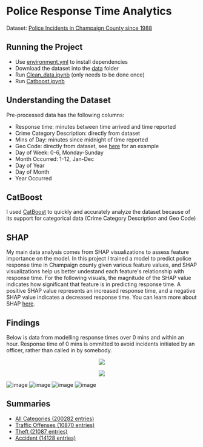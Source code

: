 # Police Response Time Analytics
Dataset: [Police Incidents in Champaign County since 1988](https://data.ccrpc.org/dataset/police-incidents-since-1988/resource/6e3d7e45-eccf-4e84-9d4e-65d9c455cf49)

## Running the Project
* Use [environment.yml](environment.yml) to install dependencies
* Download the dataset into the [data](data/) folder
* Run [Clean_data.ipynb](Clean_data.ipynb) (only needs to be done once)
* Run [Catboost.ipynb](Catboost.ipynb)

## Understanding the Dataset
Pre-processed data has the following columns:
* Response time: minutes between time arrived and time reported
* Crime Category Description: directly from dataset
* Mins of Day: minutes since midnight of time reported
* Geo Code: directly from dataset, see [here](https://www.urbanaillinois.us/sites/default/files/attachments/04-upd-geocode-map.pdf) for an example
* Day of Week: 0-6, Monday-Sunday
* Month Occurred: 1-12, Jan-Dec
* Day of Year
* Day of Month
* Year Occurred

## CatBoost
I used [CatBoost](https://catboost.ai/) to quickly and accurately analyze the dataset because of its support for categorical data (Crime Category Description and Geo Code)

## SHAP
My main data analysis comes from SHAP visualizations to assess feature importance on the model. In this project I trained a model to predict police response time in Champaign county given various feature values, and SHAP visualizations help us better undestand each feature's relationship with response time. For the following visuals, the magnitude of the SHAP value indicates how significant that feature is in predicting response time. A positive SHAP value represents an increased response time, and a negative SHAP value indicates a decreased response time. You can learn more about SHAP [here](https://github.com/slundberg/shap).

## Findings
Below is data from modelling response times over 0 mins and within an hour. Response time of 0 mins is ommitted to avoid incidents initiated by an officer, rather than called in by somebody.
<p align="center">
  <img src="https://user-images.githubusercontent.com/60240640/129144035-293cd93f-981a-47c8-a17f-d1df81ef1a6d.png">
</p>

  
<p align="center">
  <img src="https://user-images.githubusercontent.com/60240640/129143564-cb592d2c-b7be-43b0-a0d4-d94eef8b3110.jpg">
</p>

![image](https://user-images.githubusercontent.com/60240640/129144342-19c6bdec-8142-4e36-a0bd-cb072c086302.png)
![image](https://user-images.githubusercontent.com/60240640/129144347-2ebd84ce-f644-46bd-819a-99ca916b5b0f.png)
![image](https://user-images.githubusercontent.com/60240640/129144350-0abb3940-d9ab-4c95-8ff7-b30da776b1b6.png)
![image](https://user-images.githubusercontent.com/60240640/129144358-bd023f6d-5015-406b-9fdd-0ced5928a877.png)
## Summaries
* [All Categories (200282 entries)](SHAP-plots/All_categories.pdf)
* [Traffic Offenses (10870 entries)](SHAP-plots/traffic_offenses.pdf)
* [Theft (21087 entries)](SHAP-plots/theft.pdf)
* [Accident (14128 entries)](SHAP-plots/accident.pdf)
